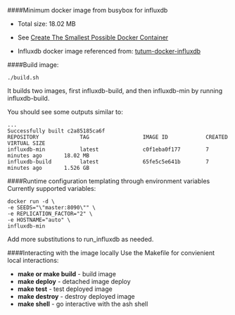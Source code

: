 ####Minimum docker image from busybox for influxdb
* Total size: 18.02 MB

* See [Create The Smallest Possible Docker Container](http://blog.xebia.com/2014/07/04/create-the-smallest-possible-docker-container/)
* Influxdb docker image referenced from: [tutum-docker-influxdb](https://github.com/tutumcloud/tutum-docker-influxdb)

####Build image:

	./build.sh

It builds two images, first influxdb-build, and then influxdb-min by running influxdb-build.

You should see some outputs similar to:

    ...
    Successfully built c2a85185ca6f
    REPOSITORY             TAG                 IMAGE ID            CREATED             VIRTUAL SIZE
    influxdb-min           latest              c0f1eba0f177        7 minutes ago       18.02 MB
    influxdb-build         latest              65fe5c5e641b        7 minutes ago       1.526 GB



####Runtime configuration templating through environment variables
Currently supported variables:

	docker run -d \
	-e SEEDS="\"master:8090\"" \
	-e REPLICATION_FACTOR="2" \
	-e HOSTNAME="auto" \
	influxdb-min
	
Add more substitutions to run_influxdb as needed.

####Interacting with the image locally
Use the Makefile for convienient local interactions:
 - **make or make build** - build image
 - **make deploy** - detached image deploy
 - **make test** - test deployed image
 - **make destroy** - destroy deployed image
 - **make shell** - go interactive with the ash shell
